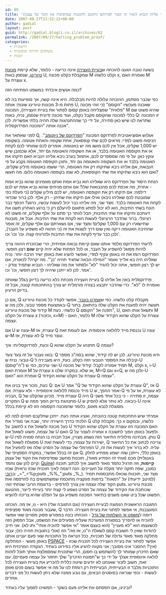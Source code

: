 ```yaml
---
id: 65
title: 'הוכחת בעיית העצירה - המכונה הזדונית נגד אליהו הנביא (ואיך זה קשור לפרדוקס ניוקומב ולתוכנות שמדפיסות את הקוד של עצמן)'
date: 2007-09-27T21:52:22+00:00
author: gadial
layout: post
guid: http://gadial.blogli.co.il/archives/62
permalink: /2007/09/27/halting_problem_proof/
categories:
  - חישוביות
  - משחקים וחידות מתמטיות
  - תכנות
---
```

בשעה טובה הגענו להוכחה ש[בעיית העצירה](http://he.wikipedia.org/wiki/%D7%91%D7%A2%D7%99%D7%99%D7%AA_%D7%94%D7%A2%D7%A6%D7%99%D7%A8%D7%94) אינה כריעה - כלומר, שלא קיימת [מכונת טיורינג](http://he.wikipedia.org/wiki/%D7%9E%D7%9B%D7%95%D7%A0%D7%AA_%D7%98%D7%99%D7%95%D7%A8%D7%99%D7%A0%D7%92), שנסמן באות U, שמקבלת כקלט מכונה M וקלט כלשהו x, ואומרת האם M עוצרת על x.

כמה אנשים איבדתי במשפט הפתיחה הזה?

כפי שכבר מסתמן, ההוכחה עלולה להיות מבלבלת. היא אינה קשה, אך מופיעות בה לא פחות מ-3 מכונות טיורינג שונות: אותה U, שאכנה מעכשיו "הקוסם" (כי זוהי מכונה "פלאית" שמצליחה באופן קסום לפתור את בעיית העצירה), המכונה M שהיא פשוט שם כללי למכונה שהקוסם מקבל כקלט, ועוד מכונה זדונית שנסמן, נניח, באות Q: זו המכונה שתראה לנו שיש כאן סתירה, על ידי כך שההתנהגות שלה תהיה בלתי אפשרית. לכן אכנה אותה "המכונה הפרדוקסלית".

לפני שאתאר את Q, אגלוש אסוציאטיבית לפרדוקס המכונה "[הפרדוקס של ניוקומב](http://he.wikipedia.org/wiki/%D7%94%D7%A4%D7%A8%D7%93%D7%95%D7%A7%D7%A1_%D7%A9%D7%9C_%D7%A0%D7%99%D7%95%D7%A7%D7%95%D7%9E%D7%91)". הניסוח פשוט למדי: מראים לכם שתי קופסאות, אחת שקופה והאחת אטומה. בשקופה יש 1,000 שקלים, אבל אין לכם מושג מה יש באטומה. אומרים לכם שמותר לכם לקחת או את הקופסה האטומה בלבד, או את השקופה והאטומה גם יחד, אלא שכמובן שיש עוקץ כאן: על פי מה שמספרים לכם, אתמול בערב ניבא אליהו הנביא האם תיקחו את האטומה בלבד או את השקופה והאטומה גם יחד, ותוכן הקופסה האטומה נקבע על פי הנבואה; אם אליהו ניבא שתיקחו רק את האטומה, הרי ששמו באטומה מיליון שקלים, ואם הוא ניבא שתיקחו את שתי הקופסאות, לא שמו בקופסה האטומה כלום. מה תעשו?

הנחת היסוד של הפרדוקס היא שאליהו הוא נביא אמת ואתם מאמינים שהוא נביא אמת - אחרת, מה אכפת לכם מהנבואות שלו? אם אתם מניחים שהוא נביא אמת יש לכם דילמה: אם תיקחו רק את הקופסה האטומה, יש לכם מיליון שקלים (כי פעלת כפי שמובטח לכם שאליהו ניבא) ואילו אם תיקחו את שתיהן - רק אלף. לכן ברור שכדאי לקחת את האטומה בלבד. מצד שני, מה אליהו כבר יכול לעשות עכשיו, כרגע? הכסף כבר הונח בשתי התיבות, הוא לא יכול לפתע פתאום להיעלם רק כי ברגע האחרון תשנו את דעתכם ותיקחו את שתי התיבות; חבל לוותר כך סתם על אלף שקלים, זה פשוט לא רציונלי. ברור שהדבר הרציונלי לעשות הוא לקחת את שתי התיבות. אבל אז, מובטח שתישארו רק עם 1,000 שקלים! ומצד שני, אם נשארתם עם אלף שקלים, זה אומר שהתיבה האטומה ריקה ואין שום דרך לשנות את זה (כי ההווה לא משפיע על העבר), ולכן כבר עדיף לקחת את שתי התיבות ולהרוויח קצת. וכו' וכו' וכו'.

לדעתי הפרדוקס מלמד אותנו שאם קיימת נבואה אמיתית, הרי שבהכרח ההווה צריך להיות מסוגל להשפיע על העבר, או לכל הפחות שלא יהיה קיים **שום** רצון חופשי. הפרדוקס רומז את זה באופן עקיף למדי, ואפשר להציג זאת באופן ישיר הרבה יותר: נניח שאליהו היה בא אלייך ואומר "המילה הבאה שתגיד תהיה 'כן'". מה יקרה? לכאורה, אם יש לך רצון חופשי, אתה יכול להגיד "לא" ולסתור את מה שאליהו - הנביא שתמיד צודק - אמר. לכן לא ייתכן שיהיה לך רצון חופשי, וכו' וכו'.

בעיית העצירה מוכחת כלא כריעה בדיוק בגלל שאותה Q פרדוקסלית באה אל אליהו ואומרת לו "לא". כדי שהדבר יתבצע בצורה פורמלית יש צורך בהתחכמות קטנה, אבל זה בדיוק הרעיון.

אם כן, Q מקבלת קלט כלשהו. כפי ש[אמרנו בעבר](http://www.gadial.net/?p=63), אפשר לקודד כל מכונת טיורינג באמצעות מספר טבעי, ולכן מה ש-Q תעשה יהיה לפענח את הקלט שלה בהתאם, בתור קידוד של מכונת טיורינג M כלשהי. כעת Q תפנה אל "הקוסם", U, ותשאל אותו האם M עוצרת על הקלט x (וכזכור, x=M) - כלומר, האם M עוצרת על הקלט שהוא הקידוד שלה עצמה.

אם U עונה ש-M עוצרת, אז Q נכנסת מייד ללולאה אינסופית. אם לעומת זאת U עונה ש-M לא עוצרת, אז Q עוצר מייד.

וכעת, לפרדוקסליות: איך Q תתנהג על הקלט שהוא Q עצמה?

בואו נעבור על זה צעד צעד: Q היא מכונת טיורינג. לכן יש לה קידוד, שהוא בסה"כ מספר טבעי. נניח ש-Q קיבלה את המספר הטבעי הזה כקלט. כעת, היא מעבירה ל-U (ה"קוסם") שני ערכים, כפי ש-U תמיד אמורה לקבל: קידוד של מכונה M, וקלט x, ו-U אומרת האם M עוצרת על x או שלא. במקרה שלנו, M=Q וגם x=Q, ולכן מה ש-U אומרת הוא "האם Q עוצרת על הקלט שהוא הקידוד Q עצמה".

כעת, נזכור איך בנינו את Q: אם U אמר "Q עוצרת על הקלט שהוא הקידוד של Q", אז Q מייד נכנסת ללולאה אינסופית - ולא עוצרת. אם U אמר ההפך, ש-Q לא עוצרת, אז על פי הבניה, Q עוצרת מייד. מכיוון שהקלט של Q היה Q עצמה, זו סתירה - כי בכל אחד משני המקרים Q מתנהגת בדיוק הפוך ממה ש-U ניבאה. לא נותר אלא להסיק ש-U אינה מסוגלת לנבא מאום, כלומר שהמכונה הקסומה הזו לא קיימת בכלל.

אמרתי שיש התחכמות קטנה בהוכחה, ואציג אותה כעת. ייתכן שחלקכם תוהים למה לא הלכתי בדרך הישירה יותר, שבה אני מגדיר את Q כך: מקבלת קלט x כלשהו, ובמקום לחשוב על x כעל מכונה ולשאול את U האם המכונה הזו עוצרת על הקלט שהוא הקידוד של עצמה, פשוט לשאול את U האם Q אמורה לעצור על x ולפעול באופן הפוך לתשובה ש-U נותן. מבחינה מילולית התיאור הזה נשמע מצויין, אבל חבויה בו הנחה סמויה לפיו Q מסוגלת לשאול את U ישירות על עצמה; כדי לעשות זאת, Q צריכה לכתוב את כל התיאור הפורמלי של עצמה על הסרט שלה ואז להפעיל את U עליה. לא ברור איך לעשות את זה, אם זה בכלל אפשרי, במקרה הספציפי של Q. באופן כללי, וייתכן שזה ישמע מפתיע לחלק מכם (אותי זה הפתיע מאוד), תוכנות מחשב שמדפיסות את הקוד של עצמן (באנגלית קיים להן שם נחמד: [Quine](http://en.wikipedia.org/wiki/Quine_%28computing%29)) **קיימות**, וזה תרגיל נחמד מאוד לחשוב איך לכתוב תוכנה שכזו (כמובן, שפה חזקה יותר מקלה על העניינים: הנה דוגמה לאיך תוכנית שכזו נראית ב[רובי](http://he.wikipedia.org/wiki/%D7%A8%D7%95%D7%91%D7%99): \_="\_=%p;puts \_%%\_";puts \_%\_). מצד שני, תוכנות שכאלו מתבססות תמיד (למיטב ידיעתי) על "רמאות" בדמות פונקציה מחוכמת שמשתמשים בה להדפסה ואת הקוד שלה עצמה אין צורך להדפיס - בדוגמת הרובי שנתתי זוהי puts. מכונת טיורינג שכותבת את הקידוד של עצמה על הסרט נשמע לי קצת יותר בעייתי לייצר, מהטעם הפשוט שכל ביט שאנו משנים בתיאור המכונה משפיע גם על הפלט שהיא צריכה להוציא.

התגובה הראשונית הנפוצה לבעיית העצירה (וגם התגובה שלי) היא - נו, אז מה. הוכחנו שעבור מכונה מאוד ספציפית, Q המעצבנת, אי אפשר לפתור את בעיית העצירה. הדבר דומה ל[משפט אי השלמות של גדל](http://he.wikipedia.org/wiki/%D7%9E%D7%A9%D7%A4%D7%98_%D7%90%D7%99_%D7%94%D7%A9%D7%9C%D7%9E%D7%95%D7%AA_%D7%A9%D7%9C_%D7%92%D7%93%D7%9C) - הוכחתו בונה במפורש פסוק מסויים שאי אפשר להוכיח או להפריך במסגרת המערכת שעליה מפעילים את המשפט, אבל הפסוק הזה לכשעצמו הוא "לא מעניין" (הוא בעצם אומר "אי אפשר להוכיח אותי" ותו לא). אני חייב להודות שאין לי תשובת קסם לשאלת ה"נו, אז מה" הזו (אולי בתגובות תהיה כזו); עבור מחלקה מאוד מאוד גדולה של תוכניות, ככל הנראה כל התוכניות שאי פעם יעניינו אותנו באופן מעשי - המחלקה [PSPACE](http://he.wikipedia.org/wiki/PSPACE) - אפשר לפתור את בעיית העצירה לכל תוכנית שכזו (איך? ההסבר אינו מסובך; אני מקווה להגיע אליו בפירוט בעתיד. הנקודה המרכזית היא שאם הזיכרון שמותר לך להשתמש בו חסום, הרי שתוכנית שמסמלצת אותך תוכל לזהות לולאה אינסופית אצלך על ידי כך ש"תמונת הזיכרון" שלך תחזור על עצמה פעמיים). עם זאת, חשוב לזכור שאנחנו לא יודעים שיטה כללית להכריע את בעיית העצירה לכל התוכניות מלבד זו הבעייתית; הבעייתית רק רומזת לנו על מה אי אפשר בשום פנים ואופן לעשות - וכפי שנראה בפוסטים הבאים, גם נובע ממנה שלא ניתן לעשות כל מני דברים אחרים.

ובינינו, אם תפסתם את אליהו פעם בשקר - תמשיכו לסמוך עליו בעתיד?